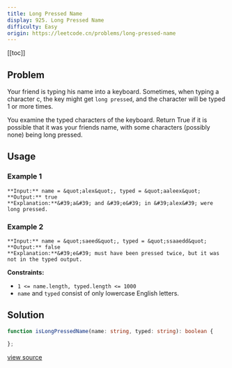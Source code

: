 ```yaml
---
title: Long Pressed Name
display: 925. Long Pressed Name
difficulty: Easy
origin: https://leetcode.cn/problems/long-pressed-name
---
```


[[toc]]

## Problem

Your friend is typing his name into a keyboard. Sometimes, when typing a character c, the key might get `long pressed`, and the character will be typed 1 or more times.

You examine the typed characters of the keyboard. Return True if it is possible that it was your friends name, with some characters (possibly none) being long pressed.

 ## Usage

### Example 1

```
**Input:** name = &quot;alex&quot;, typed = &quot;aaleex&quot;
**Output:** true
**Explanation:**&#39;a&#39; and &#39;e&#39; in &#39;alex&#39; were long pressed.
```

### Example 2

```
**Input:** name = &quot;saeed&quot;, typed = &quot;ssaaedd&quot;
**Output:** false
**Explanation:**&#39;e&#39; must have been pressed twice, but it was not in the typed output.
```

 
**Constraints:**

- <code>1 &lt;= name.length, typed.length &lt;= 1000</code>
- <code>name</code> and <code>typed</code> consist of only lowercase English letters.


## Solution

```ts
function isLongPressedName(name: string, typed: string): boolean {

};
```

[view source](https://leetcode.cn/problems/long-pressed-name)
